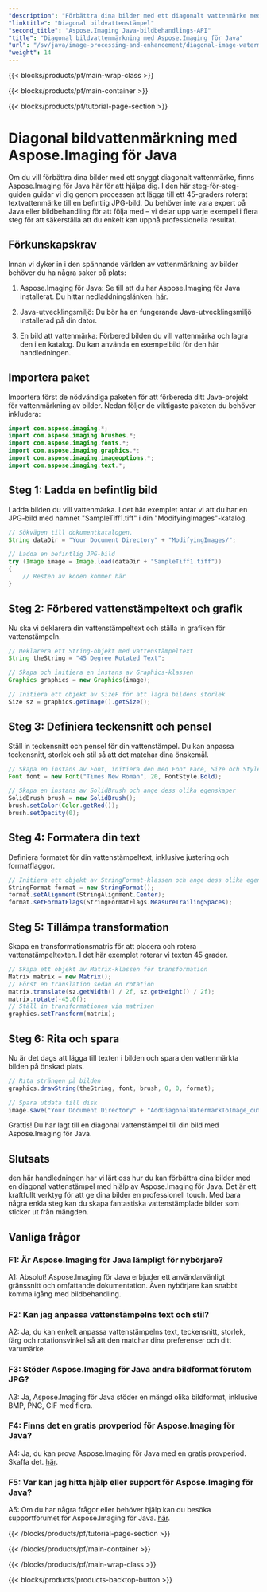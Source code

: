 ```yaml
---
"description": "Förbättra dina bilder med ett diagonalt vattenmärke med Aspose.Imaging för Java. Följ den här steg-för-steg-guiden och skapa enkelt fantastiska vattenmärkta bilder."
"linktitle": "Diagonal bildvattenstämpel"
"second_title": "Aspose.Imaging Java-bildbehandlings-API"
"title": "Diagonal bildvattenmärkning med Aspose.Imaging för Java"
"url": "/sv/java/image-processing-and-enhancement/diagonal-image-watermarking/"
"weight": 14
---
```


{{< blocks/products/pf/main-wrap-class >}}

{{< blocks/products/pf/main-container >}}

{{< blocks/products/pf/tutorial-page-section >}}

# Diagonal bildvattenmärkning med Aspose.Imaging för Java


Om du vill förbättra dina bilder med ett snyggt diagonalt vattenmärke, finns Aspose.Imaging för Java här för att hjälpa dig. I den här steg-för-steg-guiden guidar vi dig genom processen att lägga till ett 45-graders roterat textvattenmärke till en befintlig JPG-bild. Du behöver inte vara expert på Java eller bildbehandling för att följa med – vi delar upp varje exempel i flera steg för att säkerställa att du enkelt kan uppnå professionella resultat.

## Förkunskapskrav

Innan vi dyker in i den spännande världen av vattenmärkning av bilder behöver du ha några saker på plats:

1. Aspose.Imaging för Java: Se till att du har Aspose.Imaging för Java installerat. Du hittar nedladdningslänken. [här](https://releases.aspose.com/imaging/java/).

2. Java-utvecklingsmiljö: Du bör ha en fungerande Java-utvecklingsmiljö installerad på din dator.

3. En bild att vattenmärka: Förbered bilden du vill vattenmärka och lagra den i en katalog. Du kan använda en exempelbild för den här handledningen.

## Importera paket

Importera först de nödvändiga paketen för att förbereda ditt Java-projekt för vattenmärkning av bilder. Nedan följer de viktigaste paketen du behöver inkludera:

```java
import com.aspose.imaging.*;
import com.aspose.imaging.brushes.*;
import com.aspose.imaging.fonts.*;
import com.aspose.imaging.graphics.*;
import com.aspose.imaging.imageoptions.*;
import com.aspose.imaging.text.*;
```

## Steg 1: Ladda en befintlig bild

Ladda bilden du vill vattenmärka. I det här exemplet antar vi att du har en JPG-bild med namnet "SampleTiff1.tiff" i din "ModifyingImages"-katalog.

```java
// Sökvägen till dokumentkatalogen.
String dataDir = "Your Document Directory" + "ModifyingImages/";

// Ladda en befintlig JPG-bild
try (Image image = Image.load(dataDir + "SampleTiff1.tiff"))
{
    // Resten av koden kommer här
}
```

## Steg 2: Förbered vattenstämpeltext och grafik

Nu ska vi deklarera din vattenstämpeltext och ställa in grafiken för vattenstämpeln.

```java
// Deklarera ett String-objekt med vattenstämpeltext
String theString = "45 Degree Rotated Text";

// Skapa och initiera en instans av Graphics-klassen
Graphics graphics = new Graphics(image);

// Initiera ett objekt av SizeF för att lagra bildens storlek
Size sz = graphics.getImage().getSize();
```

## Steg 3: Definiera teckensnitt och pensel

Ställ in teckensnitt och pensel för din vattenstämpel. Du kan anpassa teckensnitt, storlek och stil så att det matchar dina önskemål.

```java
// Skapa en instans av Font, initiera den med Font Face, Size och Style
Font font = new Font("Times New Roman", 20, FontStyle.Bold);

// Skapa en instans av SolidBrush och ange dess olika egenskaper
SolidBrush brush = new SolidBrush();
brush.setColor(Color.getRed());
brush.setOpacity(0);
```

## Steg 4: Formatera din text

Definiera formatet för din vattenstämpeltext, inklusive justering och formatflaggor.

```java
// Initiera ett objekt av StringFormat-klassen och ange dess olika egenskaper
StringFormat format = new StringFormat();
format.setAlignment(StringAlignment.Center);
format.setFormatFlags(StringFormatFlags.MeasureTrailingSpaces);
```

## Steg 5: Tillämpa transformation

Skapa en transformationsmatris för att placera och rotera vattenstämpeltexten. I det här exemplet roterar vi texten 45 grader.

```java
// Skapa ett objekt av Matrix-klassen för transformation
Matrix matrix = new Matrix();
// Först en translation sedan en rotation
matrix.translate(sz.getWidth() / 2f, sz.getHeight() / 2f);
matrix.rotate(-45.0f);
// Ställ in transformationen via matrisen
graphics.setTransform(matrix);
```

## Steg 6: Rita och spara

Nu är det dags att lägga till texten i bilden och spara den vattenmärkta bilden på önskad plats.

```java
// Rita strängen på bilden
graphics.drawString(theString, font, brush, 0, 0, format);

// Spara utdata till disk
image.save("Your Document Directory" + "AddDiagonalWatermarkToImage_out.jpg");
```

Grattis! Du har lagt till en diagonal vattenstämpel till din bild med Aspose.Imaging för Java.

## Slutsats

den här handledningen har vi lärt oss hur du kan förbättra dina bilder med en diagonal vattenstämpel med hjälp av Aspose.Imaging för Java. Det är ett kraftfullt verktyg för att ge dina bilder en professionell touch. Med bara några enkla steg kan du skapa fantastiska vattenstämplade bilder som sticker ut från mängden.

## Vanliga frågor

### F1: Är Aspose.Imaging för Java lämpligt för nybörjare?

A1: Absolut! Aspose.Imaging för Java erbjuder ett användarvänligt gränssnitt och omfattande dokumentation. Även nybörjare kan snabbt komma igång med bildbehandling.

### F2: Kan jag anpassa vattenstämpelns text och stil?

A2: Ja, du kan enkelt anpassa vattenstämpelns text, teckensnitt, storlek, färg och rotationsvinkel så att den matchar dina preferenser och ditt varumärke.

### F3: Stöder Aspose.Imaging för Java andra bildformat förutom JPG?

A3: Ja, Aspose.Imaging för Java stöder en mängd olika bildformat, inklusive BMP, PNG, GIF med flera.

### F4: Finns det en gratis provperiod för Aspose.Imaging för Java?

A4: Ja, du kan prova Aspose.Imaging för Java med en gratis provperiod. Skaffa det. [här](https://releases.aspose.com/).

### F5: Var kan jag hitta hjälp eller support för Aspose.Imaging för Java?

A5: Om du har några frågor eller behöver hjälp kan du besöka supportforumet för Aspose.Imaging för Java. [här](https://forum.aspose.com/).

{{< /blocks/products/pf/tutorial-page-section >}}

{{< /blocks/products/pf/main-container >}}

{{< /blocks/products/pf/main-wrap-class >}}

{{< blocks/products/products-backtop-button >}}